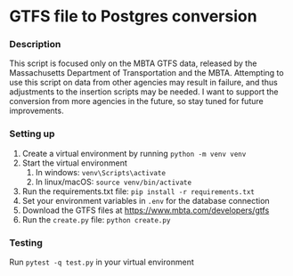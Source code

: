 # GTFS file to Postgres conversion

### Description
This script is focused only on the MBTA GTFS data, released by the Massachusetts Department of Transportation and the MBTA. Attempting to use this script on data from other agencies may result in failure, and thus adjustments to the insertion scripts may be needed. I want to support the conversion from more agencies in the future, so stay tuned for future improvements.

### Setting up

1. Create a virtual environment by running `python -m venv venv`
2. Start the virtual environment
    1. In windows: `venv\Scripts\activate`
    2. In linux/macOS: `source venv/bin/activate`
3. Run the requirements.txt file: `pip install -r requirements.txt`
4. Set your environment variables in `.env` for the database connection
5. Download the GTFS files at https://www.mbta.com/developers/gtfs
6. Run the `create.py` file: `python create.py`

### Testing
Run `pytest -q test.py` in your virtual environment